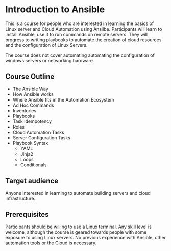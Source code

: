 # Introduction to Ansible

This is a course for people who are interested in learning the basics of Linux
server and Cloud Automation using Ansilbe. Participants will learn to install
Ansible, use it to run commands on remote servers. They will progress to
writing playbooks to automate the creation of cloud resources and the
configuration of Linux Servers.

The course does not cover automating automating the configuration of windows
servers or networking hardware.


## Course Outline

* The Ansible Way
* How Ansible works
* Where Ansible fits in the Automation Ecosystem
* Ad Hoc Commands
* Inventories
* Playbooks
* Task Idempotency
* Roles
* Cloud Automation Tasks
* Server Configuration Tasks
* Playbook Syntax
    * YAML
    * Jinja2
    * Loops
    * Conditionals


## Target audience

Anyone interested in learning to automate building servers and cloud infrastructure.

## Prerequisites

Participants should be willing to use a Linux terminal. Any skill level is
welcome, although the course is geared towards people with some exposure to
using Linux servers. No previous experience with Ansible, other automation
tools or the Cloud is necessary.

